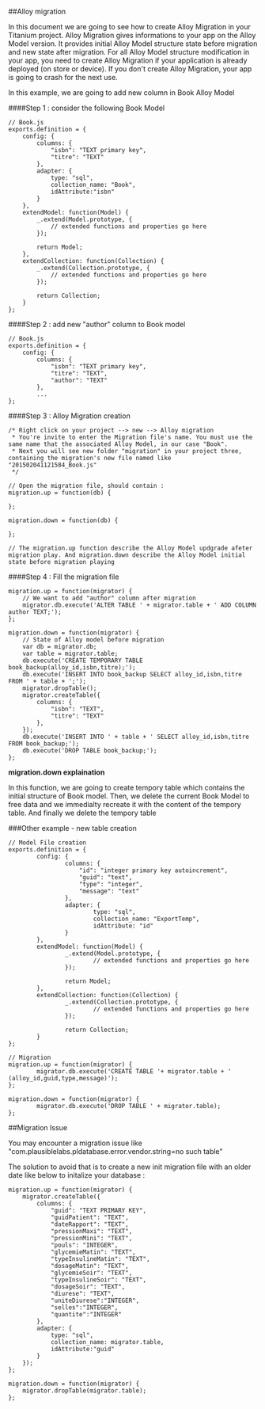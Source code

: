 ##Alloy migration

In this document we are going to see how to create Alloy Migration in your Titanium project. Alloy Migration gives informations to your app on the Alloy Model version. It
provides initial Alloy Model structure state before migration and new state after migration.
For all Alloy Model structure modification in your app, you need to create Alloy Migration if your application is already deployed (on store or device).
If you don't create Alloy Migration, your app is going to crash for the next use.

In this example, we are going to add new column in Book Alloy Model

####Step 1 : consider the following Book Model

```
// Book.js
exports.definition = {
    config: {
        columns: {
            "isbn": "TEXT primary key",
            "titre": "TEXT"
        },
        adapter: {
            type: "sql",
            collection_name: "Book",
            idAttribute:"isbn"
        }
    },
    extendModel: function(Model) {
        _.extend(Model.prototype, {
            // extended functions and properties go here
        });

        return Model;
    },
    extendCollection: function(Collection) {
        _.extend(Collection.prototype, {
            // extended functions and properties go here
        });

        return Collection;
    }
};
```

####Step 2 : add new "author" column to Book model
 
```
// Book.js
exports.definition = {
    config: {
        columns: {
            "isbn": "TEXT primary key",
            "titre": "TEXT",
            "author": "TEXT"
        },
        ...
};
```

####Step 3 : Alloy Migration creation

```
/* Right click on your project --> new --> Alloy migration
 * You're invite to enter the Migration file's name. You must use the same name that the associated Alloy Model, in our case "Book".
 * Next you will see new folder "migration" in your project three, containing the migration's new file named like "201502041121584_Book.js"
 */

// Open the migration file, should contain :
migration.up = function(db) {

};

migration.down = function(db) {

};

// The migration.up function describe the Alloy Model updgrade afeter migration play. And migration.down describe the Alloy Model initial state before migration playing
```

####Step 4 : Fill the migration file
 
```
migration.up = function(migrator) {
    // We want to add "author" column after migration
    migrator.db.execute('ALTER TABLE ' + migrator.table + ' ADD COLUMN author TEXT;');
};

migration.down = function(migrator) {
    // State of Alloy model before migration
    var db = migrator.db;
    var table = migrator.table;
    db.execute('CREATE TEMPORARY TABLE book_backup(alloy_id,isbn,titre);');
    db.execute('INSERT INTO book_backup SELECT alloy_id,isbn,titre FROM ' + table + ';');
    migrator.dropTable();
    migrator.createTable({
        columns: {
            "isbn": "TEXT",
            "titre": "TEXT"
        },
    });
    db.execute('INSERT INTO ' + table + ' SELECT alloy_id,isbn,titre FROM book_backup;');
    db.execute('DROP TABLE book_backup;');
};

```

**migration.down explaination**

In this function, we are going to create tempory table which contains the initial structure of Book model.
Then, we delete the current Book Model to free data and we immedialty recreate it with the content of the tempory table. And finally we delete the tempory table


###Other example - new table creation

```
// Model File creation
exports.definition = {
        config: {
                columns: {
                    "id": "integer primary key autoincrement",
                    "guid": "text",
                    "type": "integer",
                    "message": "text"
                },
                adapter: {
                        type: "sql",
                        collection_name: "ExportTemp",
                        idAttribute: "id"
                }
        },
        extendModel: function(Model) {
                _.extend(Model.prototype, {
                        // extended functions and properties go here
                });

                return Model;
        },
        extendCollection: function(Collection) {
                _.extend(Collection.prototype, {
                        // extended functions and properties go here
                });

                return Collection;
        }
};
```

```
// Migration
migration.up = function(migrator) {
        migrator.db.execute('CREATE TABLE '+ migrator.table + ' (alloy_id,guid,type,message)');
};

migration.down = function(migrator) {
        migrator.db.execute('DROP TABLE ' + migrator.table);
};
```

##Migration Issue

You may encounter a migration issue like "com.plausiblelabs.pldatabase.error.vendor.string=no such table"

The solution to avoid that is to create a new init migration file with an older date like below to initalize your database :

```
migration.up = function(migrator) {
    migrator.createTable({
        columns: {
            "guid": "TEXT PRIMARY KEY",
            "guidPatient": "TEXT",
            "dateRapport": "TEXT",
            "pressionMaxi": "TEXT",
            "pressionMini": "TEXT",
            "pouls": "INTEGER",
            "glycemieMatin": "TEXT",
            "typeInsulineMatin": "TEXT",
            "dosageMatin": "TEXT",
            "glycemieSoir": "TEXT",
            "typeInsulineSoir": "TEXT",
            "dosageSoir": "TEXT",
            "diurese": "TEXT",
            "uniteDiurese":"INTEGER",
            "selles":"INTEGER",
            "quantite":"INTEGER"
        },
        adapter: {
            type: "sql",
            collection_name: migrator.table,
            idAttribute:"guid"
        }
    });
};

migration.down = function(migrator) {
    migrator.dropTable(migrator.table);
};
```
